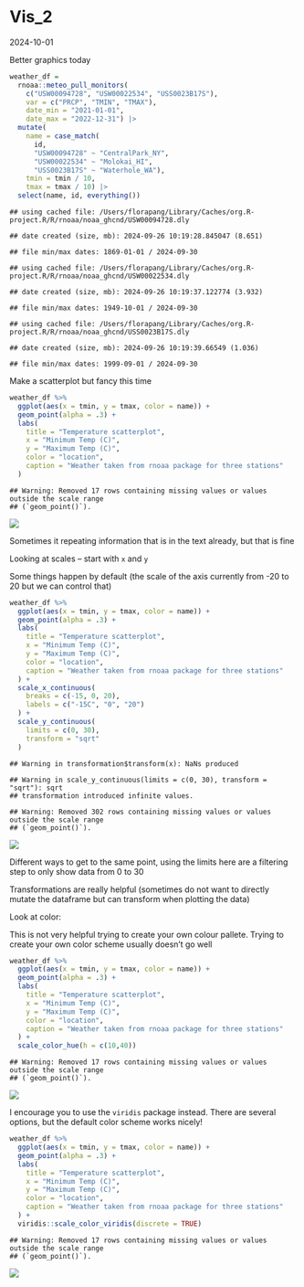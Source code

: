 Vis_2
================
2024-10-01

Better graphics today

``` r
weather_df = 
  rnoaa::meteo_pull_monitors(
    c("USW00094728", "USW00022534", "USS0023B17S"),
    var = c("PRCP", "TMIN", "TMAX"), 
    date_min = "2021-01-01",
    date_max = "2022-12-31") |>
  mutate(
    name = case_match(
      id, 
      "USW00094728" ~ "CentralPark_NY", 
      "USW00022534" ~ "Molokai_HI",
      "USS0023B17S" ~ "Waterhole_WA"),
    tmin = tmin / 10,
    tmax = tmax / 10) |>
  select(name, id, everything())
```

    ## using cached file: /Users/florapang/Library/Caches/org.R-project.R/R/rnoaa/noaa_ghcnd/USW00094728.dly

    ## date created (size, mb): 2024-09-26 10:19:28.845047 (8.651)

    ## file min/max dates: 1869-01-01 / 2024-09-30

    ## using cached file: /Users/florapang/Library/Caches/org.R-project.R/R/rnoaa/noaa_ghcnd/USW00022534.dly

    ## date created (size, mb): 2024-09-26 10:19:37.122774 (3.932)

    ## file min/max dates: 1949-10-01 / 2024-09-30

    ## using cached file: /Users/florapang/Library/Caches/org.R-project.R/R/rnoaa/noaa_ghcnd/USS0023B17S.dly

    ## date created (size, mb): 2024-09-26 10:19:39.66549 (1.036)

    ## file min/max dates: 1999-09-01 / 2024-09-30

Make a scatterplot but fancy this time

``` r
weather_df %>% 
  ggplot(aes(x = tmin, y = tmax, color = name)) + 
  geom_point(alpha = .3) +
  labs(
    title = "Temperature scatterplot",
    x = "Minimum Temp (C)",
    y = "Maximum Temp (C)",
    color = "location",
    caption = "Weather taken from rnoaa package for three stations"
  )
```

    ## Warning: Removed 17 rows containing missing values or values outside the scale range
    ## (`geom_point()`).

![](Vis_2_files/figure-gfm/unnamed-chunk-2-1.png)<!-- -->

Sometimes it repeating information that is in the text already, but that
is fine

Looking at scales – start with `x` and `y`

Some things happen by default (the scale of the axis currently from -20
to 20 but we can control that)

``` r
weather_df %>% 
  ggplot(aes(x = tmin, y = tmax, color = name)) + 
  geom_point(alpha = .3) +
  labs(
    title = "Temperature scatterplot",
    x = "Minimum Temp (C)",
    y = "Maximum Temp (C)",
    color = "location",
    caption = "Weather taken from rnoaa package for three stations"
  ) + 
  scale_x_continuous(
    breaks = c(-15, 0, 20),
    labels = c("-15C", "0", "20")
  ) +
  scale_y_continuous(
    limits = c(0, 30),
    transform = "sqrt"
  )
```

    ## Warning in transformation$transform(x): NaNs produced

    ## Warning in scale_y_continuous(limits = c(0, 30), transform = "sqrt"): sqrt
    ## transformation introduced infinite values.

    ## Warning: Removed 302 rows containing missing values or values outside the scale range
    ## (`geom_point()`).

![](Vis_2_files/figure-gfm/unnamed-chunk-3-1.png)<!-- -->

Different ways to get to the same point, using the limits here are a
filtering step to only show data from 0 to 30

Transformations are really helpful (sometimes do not want to directly
mutate the dataframe but can transform when plotting the data)

Look at color:

This is not very helpful trying to create your own colour pallete.
Trying to create your own color scheme usually doesn’t go well

``` r
weather_df %>% 
  ggplot(aes(x = tmin, y = tmax, color = name)) + 
  geom_point(alpha = .3) +
  labs(
    title = "Temperature scatterplot",
    x = "Minimum Temp (C)",
    y = "Maximum Temp (C)",
    color = "location",
    caption = "Weather taken from rnoaa package for three stations"
  ) + 
  scale_color_hue(h = c(10,40))
```

    ## Warning: Removed 17 rows containing missing values or values outside the scale range
    ## (`geom_point()`).

![](Vis_2_files/figure-gfm/unnamed-chunk-4-1.png)<!-- -->

I encourage you to use the `viridis` package instead. There are several
options, but the default color scheme works nicely!

``` r
weather_df %>% 
  ggplot(aes(x = tmin, y = tmax, color = name)) + 
  geom_point(alpha = .3) +
  labs(
    title = "Temperature scatterplot",
    x = "Minimum Temp (C)",
    y = "Maximum Temp (C)",
    color = "location",
    caption = "Weather taken from rnoaa package for three stations"
  ) + 
  viridis::scale_color_viridis(discrete = TRUE)
```

    ## Warning: Removed 17 rows containing missing values or values outside the scale range
    ## (`geom_point()`).

![](Vis_2_files/figure-gfm/unnamed-chunk-5-1.png)<!-- -->
